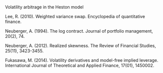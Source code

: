 Volatility arbitrage in the Heston model

Lee, R. (2010). Weighted variance swap. Encyclopedia of quantitative finance.

Neuberger, A. (1994). The log contract. Journal of portfolio management, 20(2), 74.

Neuberger, A. (2012). Realized skewness. The Review of Financial Studies, 25(11), 3423-3455.

Fukasawa, M. (2014). Volatility derivatives and model-free implied leverage. International Journal of Theoretical and Applied Finance, 17(01), 1450002.

